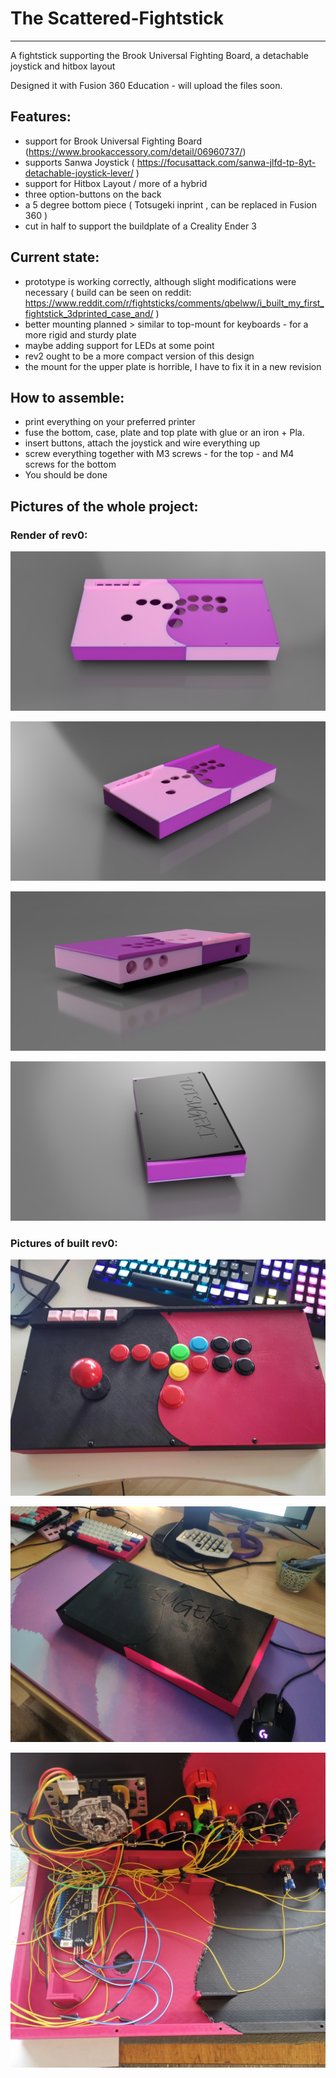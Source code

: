 # The Scattered-Fightstick
---

A fightstick supporting the Brook Universal Fighting Board, a detachable joystick  and hitbox layout


Designed it with Fusion 360 Education - will upload the files soon. 

## Features:

- support for Brook Universal Fighting Board (https://www.brookaccessory.com/detail/06960737/)
- supports Sanwa Joystick ( https://focusattack.com/sanwa-jlfd-tp-8yt-detachable-joystick-lever/ ) 
- support for Hitbox Layout / more of a hybrid
- three option-buttons on the back 
- a 5 degree bottom piece ( Totsugeki inprint , can be replaced in Fusion 360 )
- cut in half to support the buildplate of a Creality Ender 3 

## Current state:

- prototype is working correctly, although slight modifications were necessary ( build can be seen on reddit: https://www.reddit.com/r/fightsticks/comments/qbelww/i_built_my_first_fightstick_3dprinted_case_and/ ) 
- better mounting planned > similar to top-mount for keyboards - for a more rigid and sturdy plate 
- maybe adding support for LEDs at some point 
- rev2 ought to be a more compact version of this design
- the mount for the upper plate is horrible, I have to fix it in a new revision

## How to assemble:

- print everything on your preferred printer
- fuse the bottom, case, plate and top plate with glue or an iron + Pla.
- insert buttons, attach the joystick and wire everything up
- screw everything together with M3 screws - for the top - and M4 screws for the bottom 
- You should be done

## Pictures of the whole project:

### Render of rev0:

![renderfull2](/files_images/case-render/render_full2.png)

![renderfull1](/files_images/case-render/render_full0.png)

![renderback](/files_images/case-render/render_back0.png)

![renderbottom](/files_images/case-render/render_bottom0.png)

### Pictures of built rev0:

![built_front](/files_images/case-built/built_front.jpg)

![built bottom](/files_images/case-built/built_bottom.jpg)

![built inside](/files_images/case-built/built_inside.jpg)

